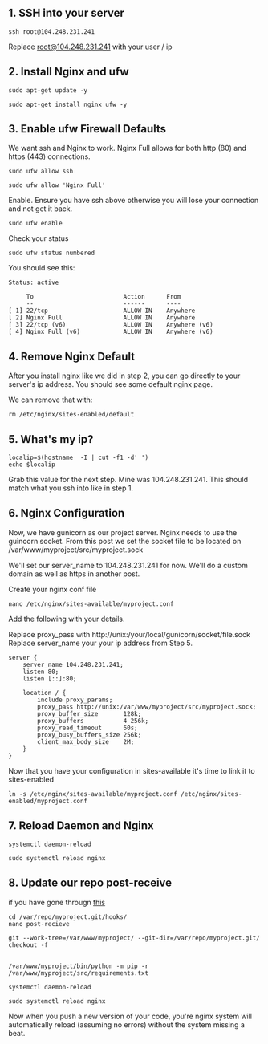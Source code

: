 ## 1. SSH into your server

```
ssh root@104.248.231.241
```

Replace root@104.248.231.241 with your user / ip

## 2. Install Nginx and ufw

```
sudo apt-get update -y

sudo apt-get install nginx ufw -y
```

## 3. Enable ufw Firewall Defaults

We want ssh and Nginx to work. Nginx Full allows for both http (80) and https (443) connections.

```
sudo ufw allow ssh

sudo ufw allow 'Nginx Full'
```

Enable. Ensure you have ssh above otherwise you will lose your connection and not get it back.

```
sudo ufw enable
```

Check your status

```
sudo ufw status numbered
```

You should see this:

```
Status: active

     To                         Action      From
     --                         ------      ----
[ 1] 22/tcp                     ALLOW IN    Anywhere
[ 2] Nginx Full                 ALLOW IN    Anywhere
[ 3] 22/tcp (v6)                ALLOW IN    Anywhere (v6)
[ 4] Nginx Full (v6)            ALLOW IN    Anywhere (v6)
```

## 4. Remove Nginx Default

After you install nginx like we did in step 2, you can go directly to your server's ip address. You should see some default nginx page.

We can remove that with:

```
rm /etc/nginx/sites-enabled/default
```

## 5. What's my ip?

```
localip=$(hostname  -I | cut -f1 -d' ')
echo $localip
```

Grab this value for the next step. Mine was 104.248.231.241. This should match what you ssh into like in step 1.

## 6. Nginx Configuration

Now, we have gunicorn as our project server. Nginx needs to use the guincorn socket. From this post we set the socket file to be located on /var/www/myproject/src/myproject.sock

We'll set our server_name to 104.248.231.241 for now. We'll do a custom domain as well as https in another post.

Create your nginx conf file

```
nano /etc/nginx/sites-available/myproject.conf
```

Add the following with your details.

Replace proxy_pass with http://unix:/your/local/gunicorn/socket/file.sock Replace server_name your your ip address from Step 5.

```
server {
    server_name 104.248.231.241;
    listen 80;
    listen [::]:80;

    location / {
        include proxy_params;
        proxy_pass http://unix:/var/www/myproject/src/myproject.sock;
        proxy_buffer_size       128k;
        proxy_buffers           4 256k;
        proxy_read_timeout      60s;
        proxy_busy_buffers_size 256k;
        client_max_body_size    2M;
    }
}
```

Now that you have your configuration in sites-available it's time to link it to sites-enabled

```
ln -s /etc/nginx/sites-available/myproject.conf /etc/nginx/sites-enabled/myproject.conf
```

## 7. Reload Daemon and Nginx

```
systemctl daemon-reload

sudo systemctl reload nginx
```

## 8. Update our repo post-receive

if you have gone througn <a href="post-receive.md">this</a>

```
cd /var/repo/myproject.git/hooks/
nano post-recieve
```

```
git --work-tree=/var/www/myproject/ --git-dir=/var/repo/myproject.git/ checkout -f


/var/www/myproject/bin/python -m pip -r /var/www/myproject/src/requirements.txt

systemctl daemon-reload

sudo systemctl reload nginx
```

Now when you push a new version of your code, you're nginx system will automatically reload (assuming no errors) without the system missing a beat.

